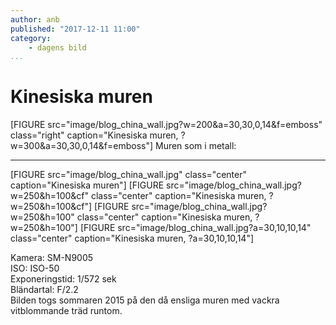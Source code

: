 ```yaml
---
author: anb
published: "2017-12-11 11:00"
category:
    - dagens bild
...
```

Kinesiska muren
==================================

[FIGURE src="image/blog_china_wall.jpg?w=200&a=30,30,0,14&f=emboss" class="right" caption="Kinesiska muren, ?w=300&a=30,30,0,14&f=emboss"]
Muren som i metall:

<!--more-->

---

[FIGURE src="image/blog_china_wall.jpg" class="center" caption="Kinesiska muren"]
[FIGURE src="image/blog_china_wall.jpg?w=250&h=100&cf" class="center" caption="Kinesiska muren, ?w=250&h=100&cf"]
[FIGURE src="image/blog_china_wall.jpg?w=250&h=100" class="center" caption="Kinesiska muren, ?w=250&h=100"]
[FIGURE src="image/blog_china_wall.jpg?a=30,10,10,14" class="center" caption="Kinesiska muren, ?a=30,10,10,14"]


Kamera: SM-N9005  
ISO: ISO-50  
Exponeringstid: 1/572 sek  
Bländartal: F/2.2  
Bilden togs sommaren 2015 på den då ensliga muren med vackra vitblommande träd runtom.
